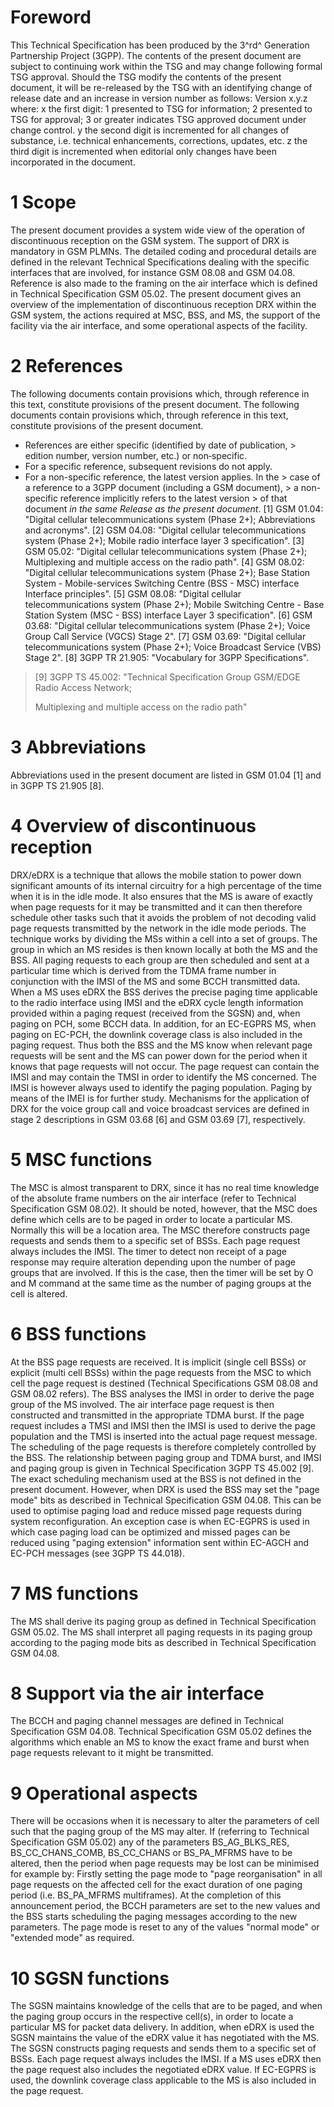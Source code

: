 # Foreword
This Technical Specification has been produced by the 3^rd^ Generation
Partnership Project (3GPP).
The contents of the present document are subject to continuing work within the
TSG and may change following formal TSG approval. Should the TSG modify the
contents of the present document, it will be re-released by the TSG with an
identifying change of release date and an increase in version number as
follows:
Version x.y.z
where:
x the first digit:
1 presented to TSG for information;
2 presented to TSG for approval;
3 or greater indicates TSG approved document under change control.
y the second digit is incremented for all changes of substance, i.e. technical
enhancements, corrections, updates, etc.
z the third digit is incremented when editorial only changes have been
incorporated in the document.
# 1 Scope
The present document provides a system wide view of the operation of
discontinuous reception on the GSM system.
The support of DRX is mandatory in GSM PLMNs.
The detailed coding and procedural details are defined in the relevant
Technical Specifications dealing with the specific interfaces that are
involved, for instance GSM 08.08 and GSM 04.08. Reference is also made to the
framing on the air interface which is defined in Technical Specification GSM
05.02.
The present document gives an overview of the implementation of discontinuous
reception DRX within the GSM system, the actions required at MSC, BSS, and MS,
the support of the facility via the air interface, and some operational
aspects of the facility.
# 2 References
The following documents contain provisions which, through reference in this
text, constitute provisions of the present document.
The following documents contain provisions which, through reference in this
text, constitute provisions of the present document.
  * References are either specific (identified by date of publication, > edition number, version number, etc.) or non‑specific.
  * For a specific reference, subsequent revisions do not apply.
  * For a non-specific reference, the latest version applies. In the > case of a reference to a 3GPP document (including a GSM document), > a non-specific reference implicitly refers to the latest version > of that document _in the same Release as the present document_.
[1] GSM 01.04: \"Digital cellular telecommunications system (Phase 2+);
Abbreviations and acronyms\".
[2] GSM 04.08: \"Digital cellular telecommunications system (Phase 2+); Mobile
radio interface layer 3 specification\".
[3] GSM 05.02: \"Digital cellular telecommunications system (Phase 2+);
Multiplexing and multiple access on the radio path\".
[4] GSM 08.02: \"Digital cellular telecommunications system (Phase 2+); Base
Station System - Mobile-services Switching Centre (BSS - MSC) interface
Interface principles\".
[5] GSM 08.08: \"Digital cellular telecommunications system (Phase 2+); Mobile
Switching Centre - Base Station System (MSC - BSS) interface Layer 3
specification\".
[6] GSM 03.68: \"Digital cellular telecommunications system (Phase 2+); Voice
Group Call Service (VGCS) Stage 2\".
[7] GSM 03.69: \"Digital cellular telecommunications system (Phase 2+); Voice
Broadcast Service (VBS) Stage 2\".
[8] 3GPP TR 21.905: \"Vocabulary for 3GPP Specifications\".
> [9] 3GPP TS 45.002: \"Technical Specification Group GSM/EDGE Radio Access
> Network;
>
> Multiplexing and multiple access on the radio path"
# 3 Abbreviations
Abbreviations used in the present document are listed in GSM 01.04 [1] and in
3GPP TS 21.905 [8].
# 4 Overview of discontinuous reception
DRX/eDRX is a technique that allows the mobile station to power down
significant amounts of its internal circuitry for a high percentage of the
time when it is in the idle mode.
It also ensures that the MS is aware of exactly when page requests for it may
be transmitted and it can then therefore schedule other tasks such that it
avoids the problem of not decoding valid page requests transmitted by the
network in the idle mode periods.
The technique works by dividing the MSs within a cell into a set of groups.
The group in which an MS resides is then known locally at both the MS and the
BSS. All paging requests to each group are then scheduled and sent at a
particular time which is derived from the TDMA frame number in conjunction
with the IMSI of the MS and some BCCH transmitted data. When a MS uses eDRX
the BSS derives the precise paging time applicable to the radio interface
using IMSI and the eDRX cycle length information provided within a paging
request (received from the SGSN) and, when paging on PCH, some BCCH data. In
addition, for an EC-EGPRS MS, when paging on EC-PCH, the downlink coverage
class is also included in the paging request.
Thus both the BSS and the MS know when relevant page requests will be sent and
the MS can power down for the period when it knows that page requests will not
occur.
The page request can contain the IMSI and may contain the TMSI in order to
identify the MS concerned. The IMSI is however always used to identify the
paging population. Paging by means of the IMEI is for further study.
Mechanisms for the application of DRX for the voice group call and voice
broadcast services are defined in stage 2 descriptions in GSM 03.68 [6] and
GSM 03.69 [7], respectively.
# 5 MSC functions
The MSC is almost transparent to DRX, since it has no real time knowledge of
the absolute frame numbers on the air interface (refer to Technical
Specification GSM 08.02).
It should be noted, however, that the MSC does define which cells are to be
paged in order to locate a particular MS. Normally this will be a location
area.
The MSC therefore constructs page requests and sends them to a specific set of
BSSs. Each page request always includes the IMSI. The timer to detect non
receipt of a page response may require alteration depending upon the number of
page groups that are involved. If this is the case, then the timer will be set
by O and M command at the same time as the number of paging groups at the cell
is altered.
# 6 BSS functions
At the BSS page requests are received. It is implicit (single cell BSSs) or
explicit (multi cell BSSs) within the page requests from the MSC to which cell
the page request is destined (Technical Specifications GSM 08.08 and GSM 08.02
refers).
The BSS analyses the IMSI in order to derive the page group of the MS
involved. The air interface page request is then constructed and transmitted
in the appropriate TDMA burst. If the page request includes a TMSI and IMSI
then the IMSI is used to derive the page population and the TMSI is inserted
into the actual page request message. The scheduling of the page requests is
therefore completely controlled by the BSS.
The relationship between paging group and TDMA burst, and IMSI and paging
group is given in Technical Specification 3GPP TS 45.002 [9].
The exact scheduling mechanism used at the BSS is not defined in the present
document.
However, when DRX is used the BSS may set the \"page mode\" bits as described
in Technical Specification GSM 04.08. This can be used to optimise paging load
and reduce missed page requests during system reconfiguration. An exception
case is when EC-EGPRS is used in which case paging load can be optimized and
missed pages can be reduced using "paging extension" information sent within
EC-AGCH and EC-PCH messages (see 3GPP TS 44.018).
# 7 MS functions
The MS shall derive its paging group as defined in Technical Specification GSM
05.02.
The MS shall interpret all paging requests in its paging group according to
the paging mode bits as described in Technical Specification GSM 04.08.
# 8 Support via the air interface
The BCCH and paging channel messages are defined in Technical Specification
GSM 04.08. Technical Specification GSM 05.02 defines the algorithms which
enable an MS to know the exact frame and burst when page requests relevant to
it might be transmitted.
# 9 Operational aspects
There will be occasions when it is necessary to alter the parameters of cell
such that the paging group of the MS may alter.
If (referring to Technical Specification GSM 05.02) any of the parameters
BS_AG_BLKS_RES, BS_CC_CHANS_COMB, BS_CC_CHANS or BS_PA_MFRMS have to be
altered, then the period when page requests may be lost can be minimised for
example by:
Firstly setting the page mode to \"page reorganisation\" in all page requests
on the affected cell for the exact duration of one paging period (i.e.
BS_PA_MFRMS multiframes). At the completion of this announcement period, the
BCCH parameters are set to the new values and the BSS starts scheduling the
paging messages according to the new parameters. The page mode is reset to any
of the values \"normal mode\" or \"extended mode\" as required.
# 10 SGSN functions
The SGSN maintains knowledge of the cells that are to be paged, and when the
paging group occurs in the respective cell(s), in order to locate a particular
MS for packet data delivery. In addition, when eDRX is used the SGSN maintains
the value of the eDRX value it has negotiated with the MS. The SGSN constructs
paging requests and sends them to a specific set of BSSs. Each page request
always includes the IMSI. If a MS uses eDRX then the page request also
includes the negotiated eDRX value. If EC-EGPRS is used, the downlink coverage
class applicable to the MS is also included in the page request.
#